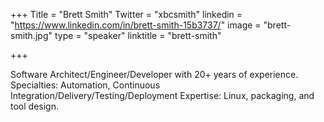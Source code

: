+++
Title = "Brett Smith"
Twitter = "xbcsmith"
linkedin = "https://www.linkedin.com/in/brett-smith-15b3737/"
image = "brett-smith.jpg"
type = "speaker"
linktitle = "brett-smith"

+++

Software Architect/Engineer/Developer with 20+ years of experience.
Specialties: Automation, Continuous Integration/Delivery/Testing/Deployment
Expertise: Linux, packaging, and tool design.
